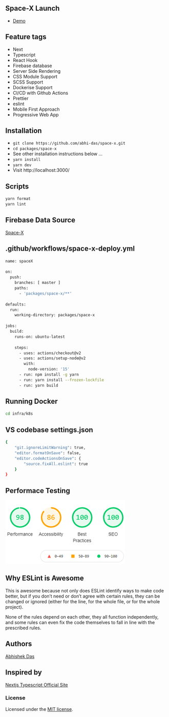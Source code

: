 
## Space-X Launch
- [Demo](https://space-x-eight.vercel.app/launch)

## Feature tags

- Next
- Typescript
- React Hook
- Firebase database
- Server Side Rendering
- CSS Module Support
- SCSS Support
- Dockerise Support
- CI/CD with Github Actions
- Prettier
- eslint
- Mobile First Approach
- Progressive Web App

## Installation

- `git clone https://github.com/abhi-das/space-x.git`
- `cd packages/space-x`
- See other installation instructions below ...
- `yarn install`
- `yarn dev`
- Visit http://localhost:3000/


## Scripts

```sh
yarn format
yarn lint
```


## Firebase Data Source
[Space-X](https://space-lauch-default-rtdb.firebaseio.com/spaceX.json)


## .github/workflows/space-x-deploy.yml

```sh
name: spaceX

on:
  push:
    branches: [ master ]
    paths:
      - 'packages/space-x/**'

defaults:
  run:
    working-directory: packages/space-x

jobs:
  build:
    runs-on: ubuntu-latest

    steps:
      - uses: actions/checkout@v2
      - uses: actions/setup-node@v2
        with:
          node-version: '15'
      - run: npm install -g yarn
      - run: yarn install --frozen-lockfile
      - run: yarn build
```

## Running Docker

```sh
cd infra/k8s


```

## VS codebase settings.json

```sh
{
    "git.ignoreLimitWarning": true,
    "editor.formatOnSave": false,
    "editor.codeActionsOnSave": {
        "source.fixAll.eslint": true
    }
}
```

## Performace Testing
![Screenshot](./public/others/performaceStatus.png)


## Why ESLint is Awesome
This is awesome because not only does ESLint identify ways to make code better, but if you don’t need or don’t agree with certain rules, they can be changed or ignored (either for the line, for the whole file, or for the whole project).

None of the rules depend on each other, they all function independently, and some rules can even fix the code themselves to fall in line with the prescribed rules.

## Authors

[Abhishek Das](https://github.com/abhi-das)


## Inspired by

[Nextjs Typescript Official Site](https://nextjs.org/)


### License

Licensed under the [MIT license](./LICENSE). 
